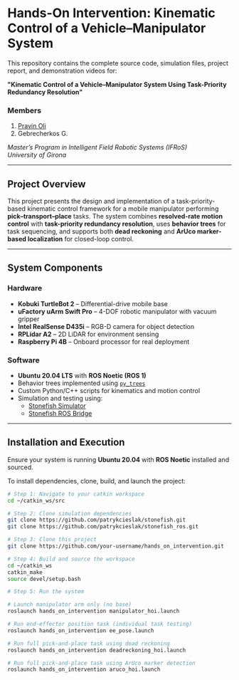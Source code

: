 # Hands-On Intervention: Kinematic Control of a Vehicle–Manipulator System

This repository contains the complete source code, simulation files, project report, and demonstration videos for:

**"Kinematic Control of a Vehicle–Manipulator System Using Task-Priority Redundancy Resolution"**

### Members
1. [Pravin Oli](mailto:pravin.oli.08@gmail.com)  
2. Gebrecherkos G.

*Master’s Program in Intelligent Field Robotic Systems (IFRoS)*  
*University of Girona*

---

## Project Overview

This project presents the design and implementation of a task-priority-based kinematic control framework for a mobile manipulator performing **pick–transport–place** tasks. The system combines **resolved-rate motion control** with **task-priority redundancy resolution**, uses **behavior trees** for task sequencing, and supports both **dead reckoning** and **ArUco marker-based localization** for closed-loop control.

---

## System Components

### Hardware
- **Kobuki TurtleBot 2** – Differential-drive mobile base  
- **uFactory uArm Swift Pro** – 4-DOF robotic manipulator with vacuum gripper  
- **Intel RealSense D435i** – RGB-D camera for object detection  
- **RPLidar A2** – 2D LiDAR for environment sensing  
- **Raspberry Pi 4B** – Onboard processor for real deployment

### Software
- **Ubuntu 20.04 LTS** with **ROS Noetic (ROS 1)**  
- Behavior trees implemented using [`py_trees`](https://github.com/splintered-reality/py_trees)  
- Custom Python/C++ scripts for kinematics and motion control  
- Simulation and testing using:
  - [Stonefish Simulator](https://github.com/patrykcieslak/stonefish)  
  - [Stonefish ROS Bridge](https://github.com/patrykcieslak/stonefish_ros)

---

## Installation and Execution

Ensure your system is running **Ubuntu 20.04** with **ROS Noetic** installed and sourced.

To install dependencies, clone, build, and launch the project:

```bash
# Step 1: Navigate to your catkin workspace
cd ~/catkin_ws/src

# Step 2: Clone simulation dependencies
git clone https://github.com/patrykcieslak/stonefish.git
git clone https://github.com/patrykcieslak/stonefish_ros.git

# Step 3: Clone this project
git clone https://github.com/your-username/hands_on_intervention.git

# Step 4: Build and source the workspace
cd ~/catkin_ws
catkin_make
source devel/setup.bash

# Step 5: Run the system

# Launch manipulator arm only (no base)
roslaunch hands_on_intervention manipulator_hoi.launch

# Run end-effector position task (individual task testing)
roslaunch hands_on_intervention ee_pose.launch

# Run full pick-and-place task using dead reckoning
roslaunch hands_on_intervention deadreckoning_hoi.launch

# Run full pick-and-place task using ArUco marker detection
roslaunch hands_on_intervention aruco_hoi.launch

